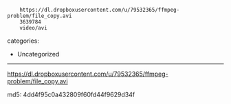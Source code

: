         https://dl.dropboxusercontent.com/u/79532365/ffmpeg-problem/file_copy.avi
        3639784
        video/avi
        
categories:
  - Uncategorized
---
https://dl.dropboxusercontent.com/u/79532365/ffmpeg-problem/file_copy.avi

md5: 4dd4f95c0a432809f60fd44f9629d34f